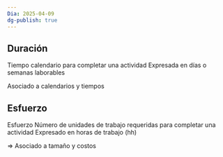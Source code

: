 ```yaml
---
Dia: 2025-04-09
dg-publish: true
---
```

## Duración
Tiempo calendario para completar una actividad
Expresada en días o semanas laborables

Asociado a calendarios y tiempos

## Esfuerzo 
Esfuerzo
Número de unidades de trabajo requeridas para completar una actividad
Expresado en horas de trabajo (hh)

=> Asociado a tamaño y costos
